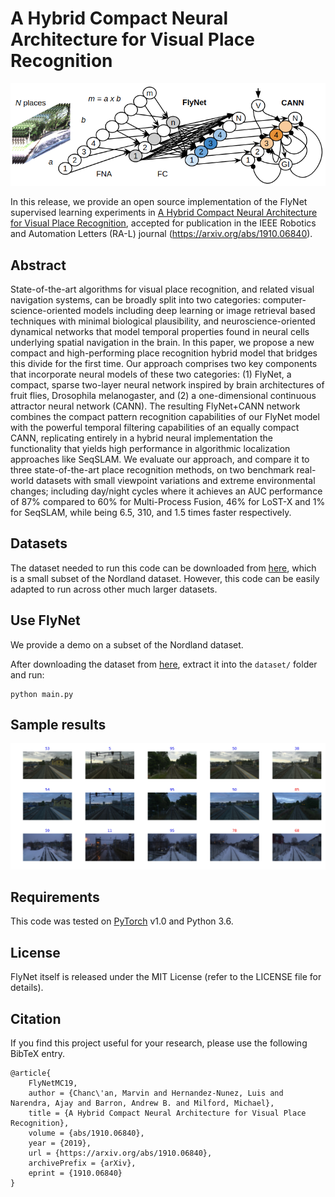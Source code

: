 # A Hybrid Compact Neural Architecture for Visual Place Recognition

![](readme/flynet_cann.png)

In this release, we provide an open source implementation of the FlyNet supervised learning experiments in [A Hybrid Compact Neural Architecture for Visual Place Recognition](https://arxiv.org/pdf/1910.06840.pdf), accepted for publication in the IEEE Robotics and Automation Letters (RA-L) journal (https://arxiv.org/abs/1910.06840).

## Abstract

State-of-the-art algorithms for visual place recognition, and related visual navigation systems, can be broadly split into two categories: computer-science-oriented models including deep learning or image retrieval based techniques with minimal biological plausibility, and neuroscience-oriented dynamical networks that model temporal properties found in neural cells underlying spatial navigation in the brain. In this paper, we propose a new compact and high-performing place recognition hybrid model that bridges this divide for the first time. Our approach comprises two key components that incorporate neural models of these two categories: (1) FlyNet, a compact, sparse two-layer neural network inspired by brain architectures of fruit flies, Drosophila melanogaster, and (2) a one-dimensional continuous attractor neural network (CANN). The resulting FlyNet+CANN network combines the compact pattern recognition capabilities of our FlyNet model with the powerful temporal filtering capabilities of an equally compact CANN, replicating entirely in a hybrid neural implementation the functionality that yields high performance in algorithmic localization approaches like SeqSLAM. We evaluate our approach, and compare it to three state-of-the-art place recognition methods, on two benchmark real-world datasets with small viewpoint variations and extreme environmental changes; including day/night cycles where it achieves an AUC performance of 87% compared to 60% for Multi-Process Fusion, 46% for LoST-X and 1% for SeqSLAM, while being 6.5, 310, and 1.5 times faster respectively.

## Datasets

The dataset needed to run this code can be downloaded from
[here](https://drive.google.com/open?id=1xrHKrHYgSqrMk9-XeC1qIe8UYDmOsgfd), which is a small subset of the Nordland dataset. However, this code can be easily adapted to run across other much larger datasets.

## Use FlyNet

We provide a demo on a subset of the Nordland dataset.

After downloading the dataset from [here](https://drive.google.com/open?id=1xrHKrHYgSqrMk9-XeC1qIe8UYDmOsgfd), extract it into the `dataset/` folder and run:

	python main.py


## Sample results

![](results/demo_flynet_nordland.jpg)


## Requirements

This code was tested on [PyTorch](https://pytorch.org/) v1.0 and Python 3.6.


## License

FlyNet itself is released under the MIT License (refer to the LICENSE file for details).


## Citation

If you find this project useful for your research, please use the following BibTeX entry.

	@article{
		FlyNetMC19,
		author = {Chanc\'an, Marvin and Hernandez-Nunez, Luis and Narendra, Ajay and Barron, Andrew B. and Milford, Michael},
		title = {A Hybrid Compact Neural Architecture for Visual Place Recognition},
		volume = {abs/1910.06840},
		year = {2019},
		url = {https://arxiv.org/abs/1910.06840},
		archivePrefix = {arXiv},
		eprint = {1910.06840}
	}
